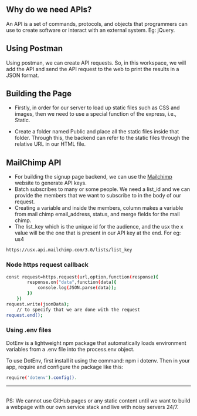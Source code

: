 <h2> Why do we need APIs? </h2>
<p> An API is a set of commands, protocols, and objects that programmers can use to create software or interact with an external system. Eg: jQuery. </p>

<h2> Using Postman </h2>
<p> Using postman, we can create API requests. So, in this workspace, we will add the API and send the API request to the web to print the results in a JSON format. </p>

<h2> Building the Page </h2>

* Firstly, in order for our server to load up static files such as CSS and images, then we need to use a special function of the express, i.e., Static.

* Create a folder named Public and place all the static files inside that folder. Through this, the backend can refer to the static files through the relative URL in our HTML file.

<h2> MailChimp API </h2>

* For building the signup page backend, we can use the <a href="https://mailchimp.com/developer/"> Mailchimp </a> website to generate API keys.
* Batch subscribes to many or some people. We need a list_id and we can provide the members that we want to subscribe to in the body of our request.
* Creating a variable and inside the members, column makes a variable from mail chimp email_address, status, and merge fields for the mail chimp.
* The list_key which is the unique id for the audience, and the usx the x value will be the one that is present in our API key at the end. For eg: us4
```
https://usx.api.mailchimp.com/3.0/lists/list_key
```

<h3> Node https request callback </h3>

```bash
const request=https.request(url,option,function(response){
        response.on("data",function(data){
            console.log(JSON.parse(data));
        })
    })
request.write(jsonData);
    // to specify that we are done with the request
request.end();
```

<h3> Using .env files </h3>
<p> DotEnv is a lightweight npm package that automatically loads environment variables from a .env file into the process.env object. </p>

<p> To use DotEnv, first install it using the command: npm i dotenv. Then in your app, require and configure the package like this: 

```bash
require('dotenv').config().
```

<hr><br>
PS: We cannot use GitHub pages or any static content until we want to build a webpage with our own service stack and live with noisy servers 24/7.
